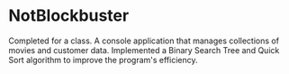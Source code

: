 # NotBlockbuster
Completed for a class.
A console application that manages collections of movies and customer data.
Implemented a Binary Search Tree and Quick Sort algorithm to improve the program's efficiency.
